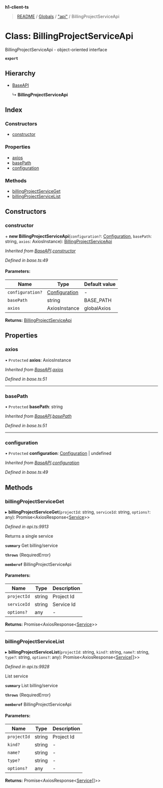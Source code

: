 **h1-client-ts**

> [README](../README.md) / [Globals](../globals.md) / ["api"](../modules/_api_.md) / BillingProjectServiceApi

# Class: BillingProjectServiceApi

BillingProjectServiceApi - object-oriented interface

**`export`** 

## Hierarchy

* [BaseAPI](_base_.baseapi.md)

  ↳ **BillingProjectServiceApi**

## Index

### Constructors

* [constructor](_api_.billingprojectserviceapi.md#constructor)

### Properties

* [axios](_api_.billingprojectserviceapi.md#axios)
* [basePath](_api_.billingprojectserviceapi.md#basepath)
* [configuration](_api_.billingprojectserviceapi.md#configuration)

### Methods

* [billingProjectServiceGet](_api_.billingprojectserviceapi.md#billingprojectserviceget)
* [billingProjectServiceList](_api_.billingprojectserviceapi.md#billingprojectservicelist)

## Constructors

### constructor

\+ **new BillingProjectServiceApi**(`configuration?`: [Configuration](_configuration_.configuration.md), `basePath`: string, `axios`: AxiosInstance): [BillingProjectServiceApi](_api_.billingprojectserviceapi.md)

*Inherited from [BaseAPI](_base_.baseapi.md).[constructor](_base_.baseapi.md#constructor)*

*Defined in base.ts:49*

#### Parameters:

Name | Type | Default value |
------ | ------ | ------ |
`configuration?` | [Configuration](_configuration_.configuration.md) | - |
`basePath` | string | BASE_PATH |
`axios` | AxiosInstance | globalAxios |

**Returns:** [BillingProjectServiceApi](_api_.billingprojectserviceapi.md)

## Properties

### axios

• `Protected` **axios**: AxiosInstance

*Inherited from [BaseAPI](_base_.baseapi.md).[axios](_base_.baseapi.md#axios)*

*Defined in base.ts:51*

___

### basePath

• `Protected` **basePath**: string

*Inherited from [BaseAPI](_base_.baseapi.md).[basePath](_base_.baseapi.md#basepath)*

*Defined in base.ts:51*

___

### configuration

• `Protected` **configuration**: [Configuration](_configuration_.configuration.md) \| undefined

*Inherited from [BaseAPI](_base_.baseapi.md).[configuration](_base_.baseapi.md#configuration)*

*Defined in base.ts:49*

## Methods

### billingProjectServiceGet

▸ **billingProjectServiceGet**(`projectId`: string, `serviceId`: string, `options?`: any): Promise\<AxiosResponse\<[Service](../interfaces/_api_.service.md)>>

*Defined in api.ts:9913*

Returns a single service

**`summary`** Get billing/service

**`throws`** {RequiredError}

**`memberof`** BillingProjectServiceApi

#### Parameters:

Name | Type | Description |
------ | ------ | ------ |
`projectId` | string | Project Id |
`serviceId` | string | Service Id |
`options?` | any | - |

**Returns:** Promise\<AxiosResponse\<[Service](../interfaces/_api_.service.md)>>

___

### billingProjectServiceList

▸ **billingProjectServiceList**(`projectId`: string, `kind?`: string, `name?`: string, `type?`: string, `options?`: any): Promise\<AxiosResponse\<[Service](../interfaces/_api_.service.md)[]>>

*Defined in api.ts:9928*

List service

**`summary`** List billing/service

**`throws`** {RequiredError}

**`memberof`** BillingProjectServiceApi

#### Parameters:

Name | Type | Description |
------ | ------ | ------ |
`projectId` | string | Project Id |
`kind?` | string | - |
`name?` | string | - |
`type?` | string | - |
`options?` | any | - |

**Returns:** Promise\<AxiosResponse\<[Service](../interfaces/_api_.service.md)[]>>
